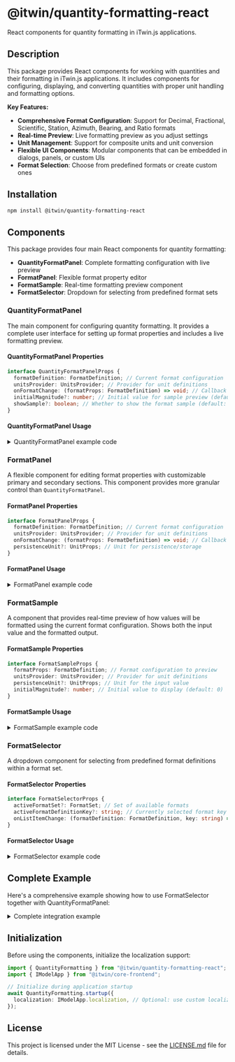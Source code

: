 # @itwin/quantity-formatting-react

React components for quantity formatting in iTwin.js applications.

## Description

This package provides React components for working with quantities and their formatting in iTwin.js applications. It includes components for configuring, displaying, and converting quantities with proper unit handling and formatting options.

**Key Features:**

- **Comprehensive Format Configuration**: Support for Decimal, Fractional, Scientific, Station, Azimuth, Bearing, and Ratio formats
- **Real-time Preview**: Live formatting preview as you adjust settings
- **Unit Management**: Support for composite units and unit conversion
- **Flexible UI Components**: Modular components that can be embedded in dialogs, panels, or custom UIs
- **Format Selection**: Choose from predefined formats or create custom ones

## Installation

```bash
npm install @itwin/quantity-formatting-react
```

## Components

This package provides four main React components for quantity formatting:

- **QuantityFormatPanel**: Complete formatting configuration with live preview
- **FormatPanel**: Flexible format property editor
- **FormatSample**: Real-time formatting preview component
- **FormatSelector**: Dropdown for selecting from predefined format sets

### QuantityFormatPanel

The main component for configuring quantity formatting. It provides a complete user interface for setting up format properties and includes a live formatting preview.

#### QuantityFormatPanel Properties

```typescript
interface QuantityFormatPanelProps {
  formatDefinition: FormatDefinition; // Current format configuration
  unitsProvider: UnitsProvider; // Provider for unit definitions
  onFormatChange: (formatProps: FormatDefinition) => void; // Callback when format changes
  initialMagnitude?: number; // Initial value for sample preview (default: 0)
  showSample?: boolean; // Whether to show the format sample (default: true)
}
```

#### QuantityFormatPanel Usage

<details>
<summary>QuantityFormatPanel example code</summary>

```tsx
import React, { useState, useCallback } from "react";
import { QuantityFormatPanel } from "@itwin/quantity-formatting-react";
import { IModelApp } from "@itwin/core-frontend";
import { Modal, Button, ModalButtonBar } from "@itwin/itwinui-react";
import type { FormatDefinition } from "@itwin/core-quantity";

function QuantityFormatDialog() {
  const [isOpen, setIsOpen] = useState(false);
  const [formatDefinition, setFormatDefinition] = useState<FormatDefinition>({
    precision: 4,
    type: "Decimal",
    composite: {
      units: [{ name: "Units.M", label: "m" }],
    },
  });

  const handleFormatChange = useCallback((newFormat: FormatDefinition) => {
    setFormatDefinition(newFormat);
  }, []);

  const handleApply = useCallback(() => {
    // Apply the format changes to your application
    console.log("Applied format:", formatDefinition);
    setIsOpen(false);
  }, [formatDefinition]);

  return (
    <>
      <Button onClick={() => setIsOpen(true)}>Configure Format</Button>

      <Modal isOpen={isOpen} onClose={() => setIsOpen(false)} title="Quantity Format Settings">
        <QuantityFormatPanel
          formatDefinition={formatDefinition}
          unitsProvider={IModelApp.quantityFormatter.unitsProvider}
          onFormatChange={handleFormatChange}
          initialMagnitude={123.456}
        />

        <ModalButtonBar>
          <Button onClick={() => setIsOpen(false)}>Cancel</Button>
          <Button styleType="high-visibility" onClick={handleApply}>
            Apply
          </Button>
        </ModalButtonBar>
      </Modal>
    </>
  );
}
```

</details>

### FormatPanel

A flexible component for editing format properties with customizable primary and secondary sections. This component provides more granular control than `QuantityFormatPanel`.

#### FormatPanel Properties

```typescript
interface FormatPanelProps {
  formatDefinition: FormatDefinition; // Current format configuration
  unitsProvider: UnitsProvider; // Provider for unit definitions
  onFormatChange: (formatProps: FormatDefinition) => void; // Callback when format changes
  persistenceUnit?: UnitProps; // Unit for persistence/storage
}
```

#### FormatPanel Usage

<details>
<summary>FormatPanel example code</summary>

```tsx
import React, { useState } from "react";
import { FormatPanel } from "@itwin/quantity-formatting-react";
import { IModelApp } from "@itwin/core-frontend";
import type { FormatDefinition } from "@itwin/core-quantity";

function CustomFormatEditor() {
  const [format, setFormat] = useState<FormatDefinition>({
    precision: 2,
    type: "Decimal",
    formatTraits: ["showUnitLabel"],
    composite: {
      units: [{ name: "Units.FT", label: "ft" }],
    },
  });
  const persistenceUnit = await IModelApp.quantityFormatter.unitsProvider.findUnit("Units.M");

  return (
    <div style={{ padding: "16px" }}>
      <h3>Custom Format Editor</h3>
      <FormatPanel
        formatDefinition={format}
        unitsProvider={IModelApp.quantityFormatter.unitsProvider}
        onFormatChange={setFormat}
        persistenceUnit={persistenceUnit}
      />

      <div style={{ marginTop: "16px" }}>
        <h4>Current Format Configuration:</h4>
        <pre>{JSON.stringify(format, null, 2)}</pre>
      </div>
    </div>
  );
}
```

</details>

### FormatSample

A component that provides real-time preview of how values will be formatted using the current format configuration. Shows both the input value and the formatted output.

#### FormatSample Properties

```typescript
interface FormatSampleProps {
  formatProps: FormatDefinition; // Format configuration to preview
  unitsProvider: UnitsProvider; // Provider for unit definitions
  persistenceUnit?: UnitProps; // Unit for the input value
  initialMagnitude?: number; // Initial value to display (default: 0)
}
```

#### FormatSample Usage

<details>
<summary>FormatSample example code</summary>

```tsx
import React, { useState } from "react";
import { FormatSample } from "@itwin/quantity-formatting-react";
import { IModelApp } from "@itwin/core-frontend";
import type { FormatDefinition } from "@itwin/core-quantity";

function FormatPreview() {
  const [format] = useState<FormatDefinition>({
    precision: 3,
    type: "Decimal",
    formatTraits: ["showUnitLabel"],
    composite: {
      units: [{ name: "Units.M", label: "m" }],
    },
  });

  return (
    <div style={{ padding: "16px" }}>
      <h3>Format Preview</h3>
      <FormatSample formatProps={format} unitsProvider={IModelApp.quantityFormatter.unitsProvider} initialMagnitude={123.456789} />
    </div>
  );
}
```

</details>

### FormatSelector

A dropdown component for selecting from predefined format definitions within a format set.

#### FormatSelector Properties

```typescript
interface FormatSelectorProps {
  activeFormatSet?: FormatSet; // Set of available formats
  activeFormatDefinitionKey?: string; // Currently selected format key
  onListItemChange: (formatDefinition: FormatDefinition, key: string) => void; // Selection callback
}
```

#### FormatSelector Usage

<details>
<summary>FormatSelector example code</summary>

```tsx
import React, { useState, useCallback } from "react";
import { FormatSelector } from "@itwin/quantity-formatting-react";
import type { FormatDefinition, FormatSet } from "@itwin/ecschema-metadata";

function FormatSelectionPanel({ formatSet }: { formatSet?: FormatSet }) {
  const [selectedKey, setSelectedKey] = useState<string>();

  const handleFormatSelection = useCallback((formatDef: FormatDefinition, key: string) => {
    setSelectedKey(key);
    console.log("Selected format:", formatDef.label, "with key:", key);
  }, []);

  return (
    <div style={{ padding: "16px" }}>
      <h3>Select a Format</h3>
      <FormatSelector activeFormatSet={formatSet} activeFormatDefinitionKey={selectedKey} onListItemChange={handleFormatSelection} />
    </div>
  );
}
```

</details>

## Complete Example

Here's a comprehensive example showing how to use FormatSelector together with QuantityFormatPanel:

<details>
<summary>Complete integration example</summary>

```tsx
import React, { useState, useCallback } from "react";
import { FormatSelector, QuantityFormatPanel } from "@itwin/quantity-formatting-react";
import { IModelApp } from "@itwin/core-frontend";
import { Modal, Button, ModalButtonBar } from "@itwin/itwinui-react";
import type { FormatDefinition, FormatSet } from "@itwin/ecschema-metadata";

function QuantityFormatDialog({ formatSet }: { formatSet?: FormatSet }) {
  const [isOpen, setIsOpen] = useState(false);
  const [formatDefinition, setFormatDefinition] = useState<FormatDefinition | undefined>();
  const [selectedFormatKey, setSelectedFormatKey] = useState<string>();

  const handleFormatSelection = useCallback((formatDef: FormatDefinition, key: string) => {
    setFormatDefinition(formatDef);
    setSelectedFormatKey(key);
  }, []);

  const handleFormatChange = useCallback((newFormat: FormatDefinition) => {
    setFormatDefinition(newFormat);
  }, []);

  return (
    <>
      <Button onClick={() => setIsOpen(true)}>Configure Format</Button>

      <Modal isOpen={isOpen} onClose={() => setIsOpen(false)} title="Quantity Format Settings">
        <div style={{ padding: "16px" }}>
          <div style={{ marginBottom: "16px" }}>
            <h4>Select a Format</h4>
            <FormatSelector activeFormatSet={formatSet} activeFormatDefinitionKey={selectedFormatKey} onListItemChange={handleFormatSelection} />
          </div>

          {formatDefinition && (
            <div>
              <h4>Customize Format</h4>
              <QuantityFormatPanel
                formatDefinition={formatDefinition}
                unitsProvider={IModelApp.quantityFormatter.unitsProvider}
                onFormatChange={handleFormatChange}
              />
            </div>
          )}
        </div>

        <ModalButtonBar>
          <Button onClick={() => setIsOpen(false)}>Cancel</Button>
          <Button styleType="high-visibility" onClick={() => setIsOpen(false)} disabled={!formatDefinition}>
            Apply Format
          </Button>
        </ModalButtonBar>
      </Modal>
    </>
  );
}
```

</details>

## Initialization

Before using the components, initialize the localization support:

```typescript
import { QuantityFormatting } from "@itwin/quantity-formatting-react";
import { IModelApp } from "@itwin/core-frontend";

// Initialize during application startup
await QuantityFormatting.startup({
  localization: IModelApp.localization, // Optional: use custom localization
});
```

</details>

## License

This project is licensed under the MIT License - see the [LICENSE.md](./LICENSE.md) file for details.
